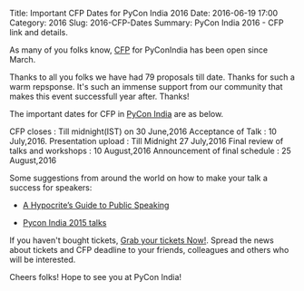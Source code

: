 Title: Important CFP Dates for PyCon India 2016
Date: 2016-06-19 17:00
Category: 2016
Slug: 2016-CFP-Dates
Summary: PyCon India 2016 - CFP link and details.

As many of you folks know, [CFP](https://in.pycon.org/cfp/2016/proposals/) for PyConIndia has been open since March.

Thanks to all you folks we have had 79 proposals till date. Thanks for such a warm repsponse.
It's such an immense support from our community that makes this event successfull year after. Thanks!


The important dates for CFP in [PyCon India](http://in.pycon.org/2016) are as below.


CFP closes                            : Till midnight(IST) on 30 June,2016
Acceptance of Talk                    : 10 July,2016.
Presentation upload                   : Till Midnight 27 July,2016
Final review of talks and workshops   : 10 August,2016
Announcement of final schedule        : 25 August,2016

Some suggestions from around the world on how to make your talk a success for speakers:

- [A Hypocrite’s Guide to Public Speaking](https://www.youtube.com/watch?v=uH_-_mrksV4&feature=youtu.be)

- [Pycon India 2015 talks](https://www.youtube.com/playlist?list=PL6GW05BfqWIe6rMoFFWmllPegB2gU069m)

If you haven't bought tickets, [Grab  your tickets Now!](https://in.explara.com/e/pycon-india-2016). Spread the news about tickets and CFP deadline to your friends, colleagues and others who will be interested.

Cheers folks! Hope to see you at PyCon India!
